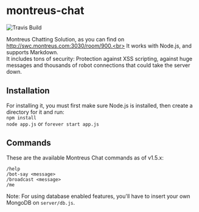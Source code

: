 # montreus-chat
![Travis Build](https://travis-ci.org/gtomitsuka/montreus-chat.svg?branch=feature%2Fopen-sans)

Montreus Chatting Solution, as you can find on http://swc.montreus.com:3030/room/900.<br>
It works with Node.js, and supports Markdown.<br> It includes tons of security: Protection against XSS scripting, against huge messages and thousands of robot connections that could take the server down.

## Installation
For installing it, you must first make sure Node.js is installed, then create a directory for it and run:
<br>
  `npm install`
<br>
  `node app.js` or `forever start app.js`

## Commands
These are the available Montreus Chat commands as of v1.5.x:

    /help
    /bot-say <message>
    /broadcast <message>
    /me

Note: For using database enabled features, you'll have to insert your own MongoDB on `server/db.js`.
